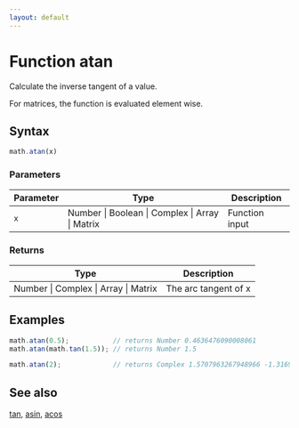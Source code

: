 ```yaml
---
layout: default
---
```


<h1 id="function-atan">Function atan</h1>

Calculate the inverse tangent of a value.

For matrices, the function is evaluated element wise.


<h2 id="syntax">Syntax</h2>

```js
math.atan(x)
```

<h3 id="parameters">Parameters</h3>

Parameter | Type | Description
--------- | ---- | -----------
`x` | Number &#124; Boolean &#124; Complex &#124; Array &#124; Matrix | Function input

<h3 id="returns">Returns</h3>

Type | Description
---- | -----------
Number &#124; Complex &#124; Array &#124; Matrix | The arc tangent of x


<h2 id="examples">Examples</h2>

```js
math.atan(0.5);           // returns Number 0.4636476090008061
math.atan(math.tan(1.5)); // returns Number 1.5

math.atan(2);             // returns Complex 1.5707963267948966 -1.3169578969248166 i
```


<h2 id="see-also">See also</h2>

[tan](tan.html),
[asin](asin.html),
[acos](acos.html)


<!-- Note: This file is automatically generated from source code comments. Changes made in this file will be overridden. -->
